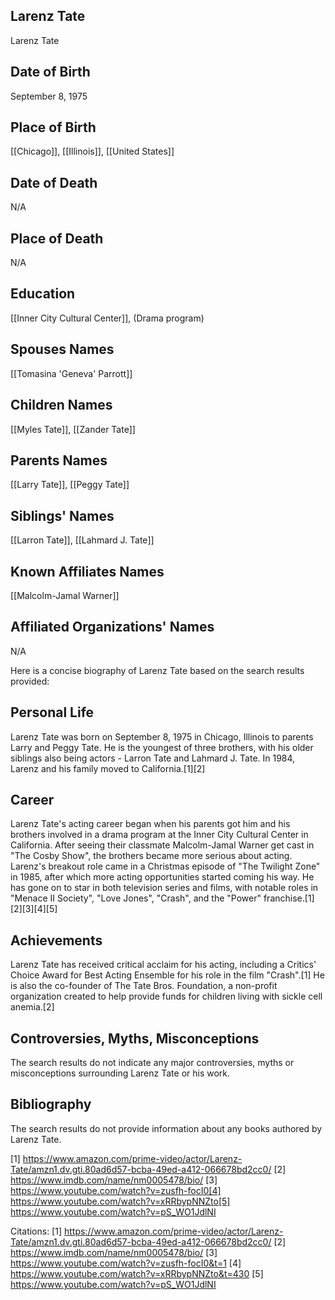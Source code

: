 ## Larenz Tate
Larenz Tate

## Date of Birth
September 8, 1975

## Place of Birth
[[Chicago]], [[Illinois]], [[United States]]

## Date of Death
N/A

## Place of Death
N/A

## Education
[[Inner City Cultural Center]], (Drama program)

## Spouses Names
[[Tomasina 'Geneva' Parrott]]

## Children Names
[[Myles Tate]], [[Zander Tate]]

## Parents Names
[[Larry Tate]], [[Peggy Tate]]

## Siblings' Names
[[Larron Tate]], [[Lahmard J. Tate]]

## Known Affiliates Names
[[Malcolm-Jamal Warner]]

## Affiliated Organizations' Names
N/A

Here is a concise biography of Larenz Tate based on the search results provided:

## Personal Life
Larenz Tate was born on September 8, 1975 in Chicago, Illinois to parents Larry and Peggy Tate. He is the youngest of three brothers, with his older siblings also being actors - Larron Tate and Lahmard J. Tate. In 1984, Larenz and his family moved to California.[1][2]

## Career
Larenz Tate's acting career began when his parents got him and his brothers involved in a drama program at the Inner City Cultural Center in California. After seeing their classmate Malcolm-Jamal Warner get cast in "The Cosby Show", the brothers became more serious about acting. Larenz's breakout role came in a Christmas episode of "The Twilight Zone" in 1985, after which more acting opportunities started coming his way. He has gone on to star in both television series and films, with notable roles in "Menace II Society", "Love Jones", "Crash", and the "Power" franchise.[1][2][3][4][5]

## Achievements
Larenz Tate has received critical acclaim for his acting, including a Critics' Choice Award for Best Acting Ensemble for his role in the film "Crash".[1] He is also the co-founder of The Tate Bros. Foundation, a non-profit organization created to help provide funds for children living with sickle cell anemia.[2]

## Controversies, Myths, Misconceptions
The search results do not indicate any major controversies, myths or misconceptions surrounding Larenz Tate or his work.

## Bibliography
The search results do not provide information about any books authored by Larenz Tate.

[1] https://www.amazon.com/prime-video/actor/Larenz-Tate/amzn1.dv.gti.80ad6d57-bcba-49ed-a412-066678bd2cc0/
[2] https://www.imdb.com/name/nm0005478/bio/
[3] https://www.youtube.com/watch?v=zusfh-focI0[4] https://www.youtube.com/watch?v=xRRbypNNZto[5] https://www.youtube.com/watch?v=pS_WO1JdlNI

Citations:
[1] https://www.amazon.com/prime-video/actor/Larenz-Tate/amzn1.dv.gti.80ad6d57-bcba-49ed-a412-066678bd2cc0/
[2] https://www.imdb.com/name/nm0005478/bio/
[3] https://www.youtube.com/watch?v=zusfh-focI0&t=1
[4] https://www.youtube.com/watch?v=xRRbypNNZto&t=430
[5] https://www.youtube.com/watch?v=pS_WO1JdlNI